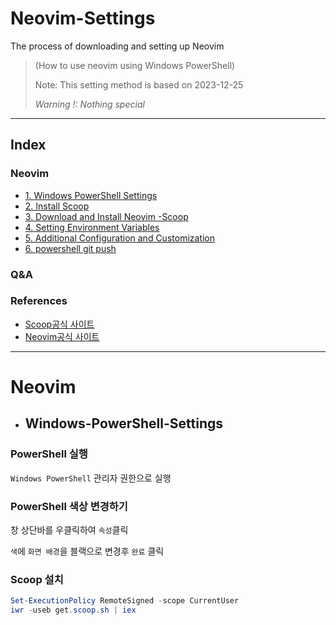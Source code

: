 # Neovim-Settings
The process of downloading and setting up Neovim
>(How to use neovim using Windows PowerShell)
>
>Note: This setting method is based on 2023-12-25
>
>*Warning !: Nothing special*

---
## Index
###  Neovim
- [1. Windows PowerShell Settings](#Windows-PowerShell-Settings)
- [2. Install Scoop](#)
- [3. Download and Install Neovim -Scoop](#Download-and-Install-Neovim--Scoop)
- [4. Setting Environment Variables](#Setting-Environment-Variables)
- [5. Additional Configuration and Customization](#Additional-Configuration-and-Customization)
- [6. powershell git push](#)

### Q&A
### References
- [Scoop공식 사이트](https://scoop.sh/)
- [Neovim공식 사이트](https://neovim.io/doc/)
---
# Neovim
- ## Windows-PowerShell-Settings
### PowerShell 실행 
`Windows PowerShell` 관리자 권한으로 실행
>
### PowerShell 색상 변경하기
창 상단바를 우클릭하여 `속성`클릭
>
`색`에 `화면 배경`을 블랙으로 변경후 `완료` 클릭
>
### Scoop 설치
```powershell
Set-ExecutionPolicy RemoteSigned -scope CurrentUser
iwr -useb get.scoop.sh | iex
```


